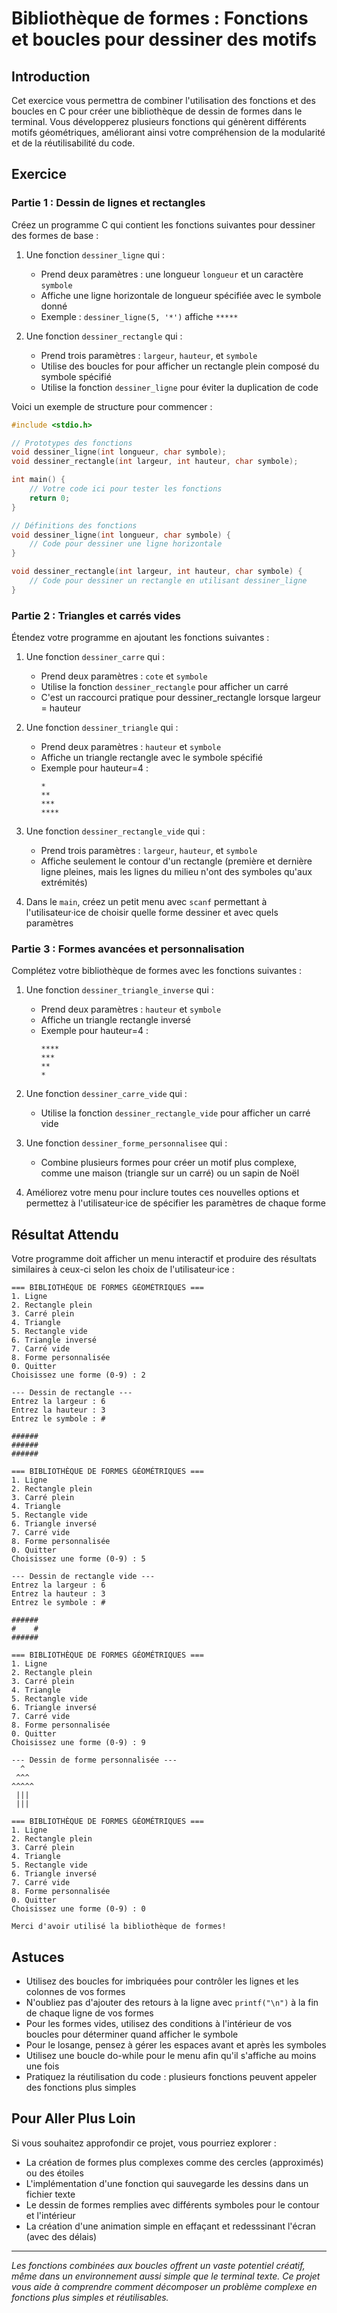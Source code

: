 # Bibliothèque de formes : Fonctions et boucles pour dessiner des motifs

## Introduction

Cet exercice vous permettra de combiner l'utilisation des fonctions et des boucles en C pour créer une bibliothèque de dessin de formes dans le terminal. Vous développerez plusieurs fonctions qui génèrent différents motifs géométriques, améliorant ainsi votre compréhension de la modularité et de la réutilisabilité du code.

## Exercice

### Partie 1 : Dessin de lignes et rectangles

Créez un programme C qui contient les fonctions suivantes pour dessiner des formes de base :

1. Une fonction `dessiner_ligne` qui :

   - Prend deux paramètres : une longueur `longueur` et un caractère `symbole`
   - Affiche une ligne horizontale de longueur spécifiée avec le symbole donné
   - Exemple : `dessiner_ligne(5, '*')` affiche `*****`

2. Une fonction `dessiner_rectangle` qui :
   - Prend trois paramètres : `largeur`, `hauteur`, et `symbole`
   - Utilise des boucles for pour afficher un rectangle plein composé du symbole spécifié
   - Utilise la fonction `dessiner_ligne` pour éviter la duplication de code

Voici un exemple de structure pour commencer :

```c
#include <stdio.h>

// Prototypes des fonctions
void dessiner_ligne(int longueur, char symbole);
void dessiner_rectangle(int largeur, int hauteur, char symbole);

int main() {
    // Votre code ici pour tester les fonctions
    return 0;
}

// Définitions des fonctions
void dessiner_ligne(int longueur, char symbole) {
    // Code pour dessiner une ligne horizontale
}

void dessiner_rectangle(int largeur, int hauteur, char symbole) {
    // Code pour dessiner un rectangle en utilisant dessiner_ligne
}
```

### Partie 2 : Triangles et carrés vides

Étendez votre programme en ajoutant les fonctions suivantes :

1. Une fonction `dessiner_carre` qui :

   - Prend deux paramètres : `cote` et `symbole`
   - Utilise la fonction `dessiner_rectangle` pour afficher un carré
   - C'est un raccourci pratique pour dessiner_rectangle lorsque largeur = hauteur

2. Une fonction `dessiner_triangle` qui :

   - Prend deux paramètres : `hauteur` et `symbole`
   - Affiche un triangle rectangle avec le symbole spécifié
   - Exemple pour hauteur=4 :
     ```
     *
     **
     ***
     ****
     ```

3. Une fonction `dessiner_rectangle_vide` qui :

   - Prend trois paramètres : `largeur`, `hauteur`, et `symbole`
   - Affiche seulement le contour d'un rectangle (première et dernière ligne pleines, mais les lignes du milieu n'ont des symboles qu'aux extrémités)

4. Dans le `main`, créez un petit menu avec `scanf` permettant à l'utilisateur·ice de choisir quelle forme dessiner et avec quels paramètres

### Partie 3 : Formes avancées et personnalisation

Complétez votre bibliothèque de formes avec les fonctions suivantes :

1. Une fonction `dessiner_triangle_inverse` qui :

   - Prend deux paramètres : `hauteur` et `symbole`
   - Affiche un triangle rectangle inversé
   - Exemple pour hauteur=4 :
     ```
     ****
     ***
     **
     *
     ```

2. Une fonction `dessiner_carre_vide` qui :

   - Utilise la fonction `dessiner_rectangle_vide` pour afficher un carré vide

3. Une fonction `dessiner_forme_personnalisee` qui :

   - Combine plusieurs formes pour créer un motif plus complexe, comme une maison (triangle sur un carré) ou un sapin de Noël

4. Améliorez votre menu pour inclure toutes ces nouvelles options et permettez à l'utilisateur·ice de spécifier les paramètres de chaque forme

## Résultat Attendu

Votre programme doit afficher un menu interactif et produire des résultats similaires à ceux-ci selon les choix de l'utilisateur·ice :

```
=== BIBLIOTHÈQUE DE FORMES GÉOMÉTRIQUES ===
1. Ligne
2. Rectangle plein
3. Carré plein
4. Triangle
5. Rectangle vide
6. Triangle inversé
7. Carré vide
8. Forme personnalisée
0. Quitter
Choisissez une forme (0-9) : 2

--- Dessin de rectangle ---
Entrez la largeur : 6
Entrez la hauteur : 3
Entrez le symbole : #

######
######
######

=== BIBLIOTHÈQUE DE FORMES GÉOMÉTRIQUES ===
1. Ligne
2. Rectangle plein
3. Carré plein
4. Triangle
5. Rectangle vide
6. Triangle inversé
7. Carré vide
8. Forme personnalisée
0. Quitter
Choisissez une forme (0-9) : 5

--- Dessin de rectangle vide ---
Entrez la largeur : 6
Entrez la hauteur : 3
Entrez le symbole : #

######
#    #
######

=== BIBLIOTHÈQUE DE FORMES GÉOMÉTRIQUES ===
1. Ligne
2. Rectangle plein
3. Carré plein
4. Triangle
5. Rectangle vide
6. Triangle inversé
7. Carré vide
8. Forme personnalisée
0. Quitter
Choisissez une forme (0-9) : 9

--- Dessin de forme personnalisée ---
  ^
 ^^^
^^^^^
 |||
 |||

=== BIBLIOTHÈQUE DE FORMES GÉOMÉTRIQUES ===
1. Ligne
2. Rectangle plein
3. Carré plein
4. Triangle
5. Rectangle vide
6. Triangle inversé
7. Carré vide
8. Forme personnalisée
0. Quitter
Choisissez une forme (0-9) : 0

Merci d'avoir utilisé la bibliothèque de formes!
```

## Astuces

- Utilisez des boucles for imbriquées pour contrôler les lignes et les colonnes de vos formes
- N'oubliez pas d'ajouter des retours à la ligne avec `printf("\n")` à la fin de chaque ligne de vos formes
- Pour les formes vides, utilisez des conditions à l'intérieur de vos boucles pour déterminer quand afficher le symbole
- Pour le losange, pensez à gérer les espaces avant et après les symboles
- Utilisez une boucle do-while pour le menu afin qu'il s'affiche au moins une fois
- Pratiquez la réutilisation du code : plusieurs fonctions peuvent appeler des fonctions plus simples

## Pour Aller Plus Loin

Si vous souhaitez approfondir ce projet, vous pourriez explorer :

- La création de formes plus complexes comme des cercles (approximés) ou des étoiles
- L'implémentation d'une fonction qui sauvegarde les dessins dans un fichier texte
- Le dessin de formes remplies avec différents symboles pour le contour et l'intérieur
- La création d'une animation simple en effaçant et redesssinant l'écran (avec des délais)

---

_Les fonctions combinées aux boucles offrent un vaste potentiel créatif, même dans un environnement aussi simple que le terminal texte. Ce projet vous aide à comprendre comment décomposer un problème complexe en fonctions plus simples et réutilisables._
